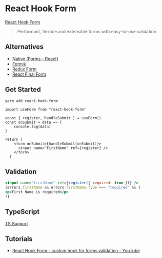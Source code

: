 # React Hook Form

[React Hook Form](https://react-hook-form.com/)

> Performant, flexible and extensible forms with easy-to-use validation.

## Alternatives

* [Native (Forms – React)](https://reactjs.org/docs/forms.html)
* [Formik](https://formik.org/)
* [Redux Form](https://redux-form.com/8.3.0/)
* [React Final Form](https://final-form.org/react)

## Get Started

```bash
yarn add react-hook-form
```

```tsx
import useForm from "react-hook-form"

const { register, handleSubmit } = useForm()
const onSubmit = data => {
    console.log(data)
}

return (
    <form onSubmit={handleSubmit(onSubmit)}>
      <input name="firstName" ref={register} />
    </form>
  )
```

## Validation

```jsx
<input name="firstName" ref={register({ required: true })} />
{errors.firstName && errors.firstName.type === "required" && (
<p>First Name is required</p>
)}
```

## TypeScript

[TS Support](https://react-hook-form.com/ts)


## Tutorials

* [React Hook Form - custom hook for forms validation - YouTube](https://www.youtube.com/watch?v=-mFXqOaqgZk)

